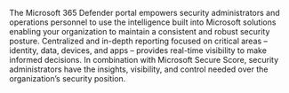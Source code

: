 The Microsoft 365 Defender portal empowers security administrators and operations personnel to use the intelligence built into Microsoft solutions enabling your organization to maintain a consistent and robust security posture. Centralized and in-depth reporting focused on critical areas – identity, data, devices, and apps – provides real-time visibility to make informed decisions. In combination with Microsoft Secure Score, security administrators have the insights, visibility, and control needed over the organization’s security position.